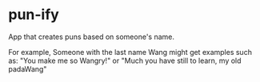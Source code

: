 # pun-ify
App that creates puns based on someone's name.

For example,
Someone with the last name Wang might get examples such as:
"You make me so Wangry!" or
"Much you have still to learn, my old padaWang"
